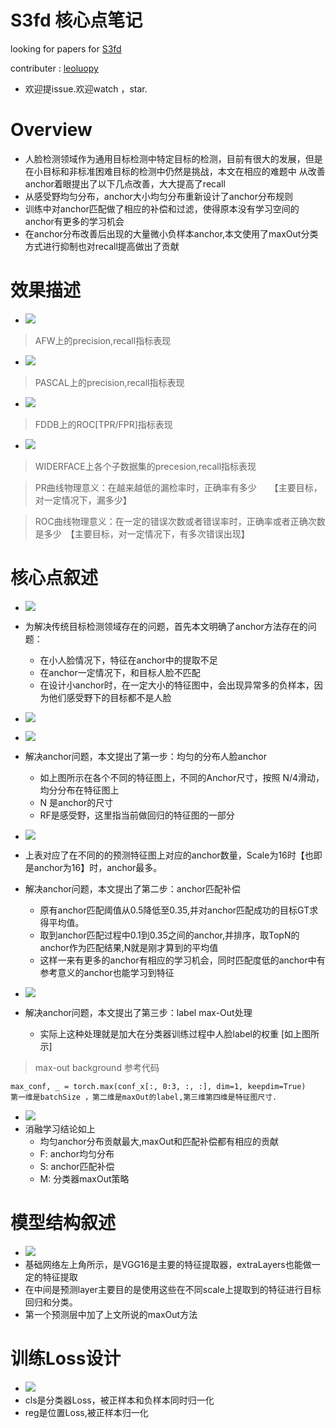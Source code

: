 

# S3fd 核心点笔记

looking for papers for [S3fd](https://arxiv.org/abs/1708.05237)

contributer : [leoluopy](https://github.com/leoluopy)

+ 欢迎提issue.欢迎watch ，star.

# Overview
+ 人脸检测领域作为通用目标检测中特定目标的检测，目前有很大的发展，但是在小目标和非标准困难目标的检测中仍然是挑战，本文在相应的难题中
从改善anchor着眼提出了以下几点改善，大大提高了recall
+ 从感受野均匀分布，anchor大小均匀分布重新设计了anchor分布规则
+ 训练中对anchor匹配做了相应的补偿和过滤，使得原本没有学习空间的anchor有更多的学习机会
+ 在anchor分布改善后出现的大量微小负样本anchor,本文使用了maxOut分类方式进行抑制也对recall提高做出了贡献

# 效果描述
+ ![](./retAFW.png)
> AFW上的precision,recall指标表现
+ ![](./retPASCAL.png)
> PASCAL上的precision,recall指标表现
+ ![](./retFDDB.png)
> FDDB上的ROC[TPR/FPR]指标表现
+ ![](./retWIDERFACE.png)
> WIDERFACE上各个子数据集的precesion,recall指标表现

> PR曲线物理意义：在越来越低的漏检率时，正确率有多少　　【主要目标，对一定情况下，漏多少】

> ROC曲线物理意义：在一定的错误次数或者错误率时，正确率或者正确次数是多少　【主要目标，对一定情况下，有多次错误出现】

# 核心点叙述
+ ![](./problemOfanchor.png)
+ 为解决传统目标检测领域存在的问题，首先本文明确了anchor方法存在的问题：
    + 在小人脸情况下，特征在anchor中的提取不足
    + 在anchor一定情况下，和目标人脸不匹配
    + 在设计小anchor时，在一定大小的特征图中，会出现异常多的负样本，因为他们感受野下的目标都不是人脸
+ ![](./receptiveF_achor.png)
+ ![](./scale_equitable_anchor.png)
+ 解决anchor问题，本文提出了第一步：均匀的分布人脸anchor
    + 如上图所示在各个不同的特征图上，不同的Anchor尺寸，按照 N/4滑动，均分分布在特征图上
    + N 是anchor的尺寸
    + RF是感受野，这里指当前做回归的特征图的一部分
+ ![](./anchorNum.png)
+ 上表对应了在不同的的预测特征图上对应的anchor数量，Scale为16时【也即是anchor为16】时，anchor最多。

+ 解决anchor问题，本文提出了第二步：anchor匹配补偿
    + 原有anchor匹配阈值从0.5降低至0.35,并对anchor匹配成功的目标GT求得平均值。
    + 取到anchor匹配过程中0.1到0.35之间的anchor,并排序，取TopN的anchor作为匹配结果,N就是刚才算到的平均值
    + 这样一来有更多的anchor有相应的学习机会，同时匹配度低的anchor中有参考意义的anchor也能学习到特征

+ ![](./maxOutAndmatchStrategy.png)
+ 解决anchor问题，本文提出了第三步：label max-Out处理
    + 实际上这种处理就是加大在分类器训练过程中人脸label的权重 [如上图所示]
> max-out background 参考代码
```
max_conf, _ = torch.max(conf_x[:, 0:3, :, :], dim=1, keepdim=True)
第一维是batchSize ，第二维是maxOut的label,第三维第四维是特征图尺寸.
```

+ ![](./ablationStudy.png)
+ 消融学习结论如上
    + 均匀anchor分布贡献最大,maxOut和匹配补偿都有相应的贡献
    + F: anchor均匀分布
    + S: anchor匹配补偿
    + M: 分类器maxOut策略
# 模型结构叙述
+ ![](./netWork.png)
+ 基础网络左上角所示，是VGG16是主要的特征提取器，extraLayers也能做一定的特征提取
+ 在中间是预测layer主要目的是使用这些在不同scale上提取到的特征进行目标回归和分类。
+ 第一个预测层中加了上文所说的maxOut方法

# 训练Loss设计
+ ![](LossFun.png)
+ cls是分类器Loss，被正样本和负样本同时归一化
+ reg是位置Loss,被正样本归一化





